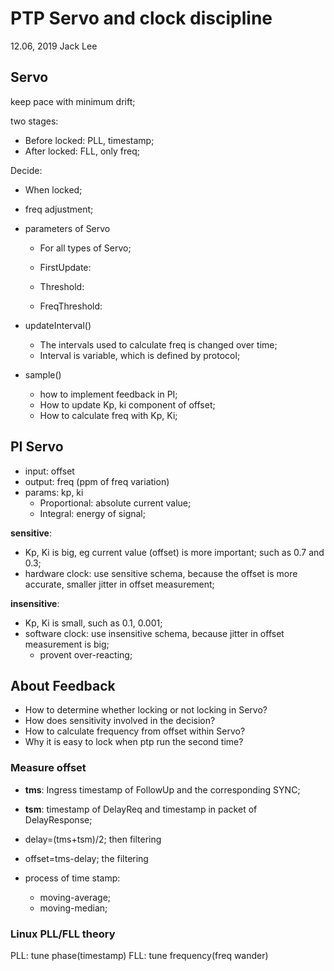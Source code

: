 # PTP Servo and clock discipline

12.06, 2019  Jack Lee


## Servo
keep pace with minimum drift;

two stages:
* Before locked: PLL, timestamp;
* After locked: FLL, only freq;

Decide:
* When locked;
* freq adjustment;

* parameters of Servo
   * For all types of Servo;
   
   * FirstUpdate:
   * Threshold:
   * FreqThreshold:

* updateInterval()
   * The intervals used to calculate freq is changed over time;
   * Interval is variable, which is defined by protocol;
* sample()
   * how to implement feedback in PI;
   * How to update Kp, ki component of offset;
   * How to calculate freq with Kp, Ki;
   
   

## PI Servo

* input: offset
* output: freq (ppm of freq variation)
* params: kp, ki
   * Proportional: absolute current value;
   * Integral: energy of signal;

**sensitive**: 
* Kp, Ki is big, eg current value (offset) is more important; such as 0.7 and 0.3;
* hardware clock: use sensitive schema, because the offset is more accurate, smaller jitter in offset measurement;

**insensitive**:
* Kp, Ki is small, such as 0.1, 0.001;
* software clock: use insensitive schema, because jitter in offset measurement is big; 
   * provent over-reacting;
   

## About Feedback


* How to determine whether locking or not locking in Servo?
* How does sensitivity involved in the decision?
* How to calculate frequency from offset within Servo?
* Why it is easy to lock when ptp run the second time?


### Measure offset
* **tms**: Ingress timestamp of FollowUp and the corresponding SYNC;
* **tsm**: timestamp of DelayReq and timestamp in packet of DelayResponse;
* delay=(tms+tsm)/2; then filtering
* offset=tms-delay; the filtering

* process of time stamp:
   * moving-average;
   * moving-median;
   

### Linux PLL/FLL theory

PLL: tune phase(timestamp)
FLL: tune frequency(freq wander)

